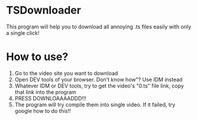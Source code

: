 # TSDownloader
This program will help you to download all annoying .ts files easily with only a single click!

# How to use?

1. Go to the video site you want to download
2. Open DEV tools of your browser. Don't know how"? Use IDM instead
3. Whatever IDM or DEV tools, try to get the video's "0.ts" file link, copy that link into the program
4. PRESS DOWNLOAAAADDD!!!
5. The program will try compile them into single video. If it failed, try google how to do this!!
